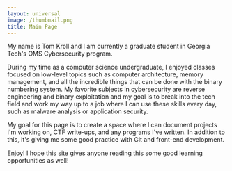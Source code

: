 ```yaml
---
layout: universal
image: /thumbnail.png
title: Main Page
---
```

<p>My name is Tom Kroll and I am currently a graduate student in Georgia Tech's OMS Cybersecurity program.</p> 

<p>During my time as a computer science undergraduate, I enjoyed classes focused on low-level topics such as computer architecture, memory management, and all the incredible things that can be done with the binary numbering system. My favorite subjects in cybersecurity are reverse engineering and binary exploitation and my goal is to break into the tech field and work my way up to a job where I can use these skills every day, such as malware analysis or application security.</p>

<p>My goal for this page is to create a space where I can document projects I'm working on, CTF write-ups, and any programs I've written. In addition to this, it's giving me some good practice with Git and front-end development.</p>

<p>Enjoy! I hope this site gives anyone reading this some good learning opportunities as well!</p>